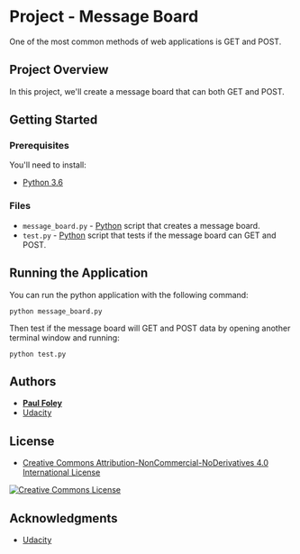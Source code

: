 # Project - Message Board

One of the most common methods of web applications is GET and POST.


## Project Overview

In this project, we'll create a message board that can both GET and POST.


## Getting Started

### Prerequisites
You'll need to install:

* [Python 3.6](https://www.python.org/)

### Files

* `message_board.py` - [Python](https://www.python.org/) script that creates a message board.
* `test.py` - [Python](https://www.python.org/) script that tests if the message board can GET and POST.


## Running the Application

You can run the python application with the following command:

`python message_board.py`

Then test if the message board will GET and POST data by opening another terminal window and running:

`python test.py`


## Authors

* **[Paul Foley](https://github.com/paulfoley)**
* [Udacity](https://www.udacity.com/)


## License

* <a rel="license" href="https://creativecommons.org/licenses/by-nc-nd/4.0/"> Creative Commons Attribution-NonCommercial-NoDerivatives 4.0 International License</a>

<a rel="license" href="https://creativecommons.org/licenses/by-nc-nd/4.0/">
	<img alt="Creative Commons License" style="border-width:0" src="https://i.creativecommons.org/l/by-nc-nd/4.0/88x31.png" />
</a>


## Acknowledgments

* [Udacity](https://www.udacity.com/)
